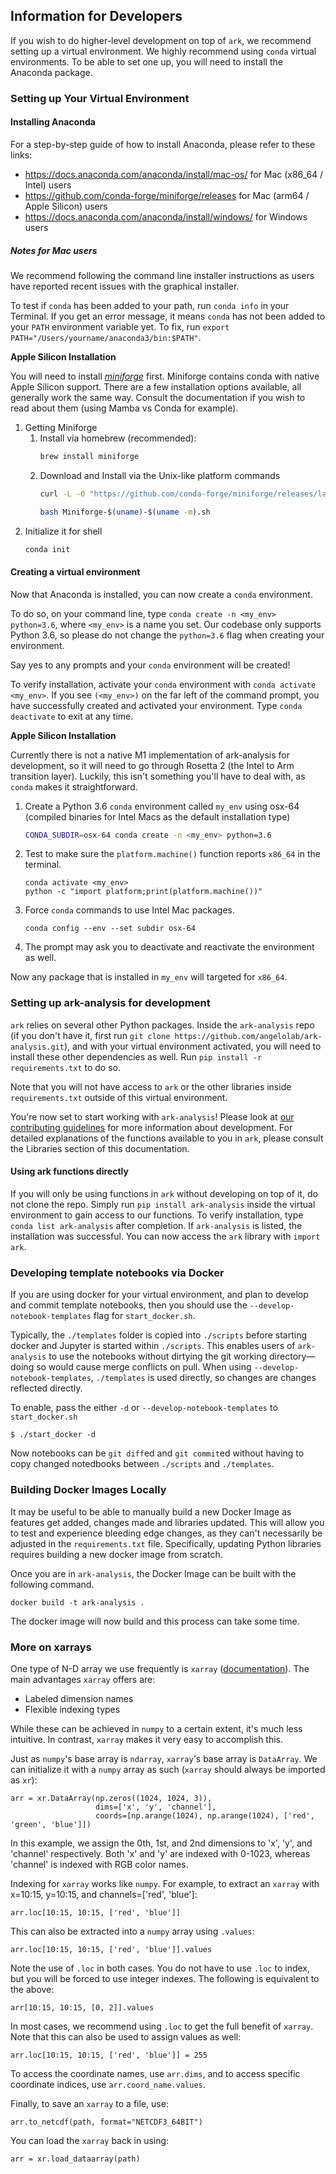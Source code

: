 ## Information for Developers

If you wish to do higher-level development on top of `ark`, we recommend setting up a virtual environment. We highly recommend using `conda` virtual environments. To be able to set one up, you will need to install the Anaconda package.

### Setting up Your Virtual Environment

#### Installing Anaconda

For a step-by-step guide of how to install Anaconda, please refer to these links:
* https://docs.anaconda.com/anaconda/install/mac-os/ for Mac (x86_64 / Intel) users
* https://github.com/conda-forge/miniforge/releases for Mac (arm64 / Apple Silicon) users
* https://docs.anaconda.com/anaconda/install/windows/ for Windows users

##### Notes for Mac users

We recommend following the command line installer instructions as users have reported recent issues with the graphical installer. 
 
To test if `conda` has been added to your path, run `conda info` in your Terminal. If you get an error message, it means `conda` has not been added to your `PATH` environment variable yet. To fix, run `export PATH="/Users/yourname/anaconda3/bin:$PATH"`.

**Apple Silicon Installation**

You will need to install [*miniforge*](https://github.com/conda-forge/miniforge) first.
Miniforge contains conda with native Apple Silicon support. There are a few installation options available, all generally work the same way. Consult the documentation if you wish to read about them (using Mamba vs Conda for example).

1. Getting Miniforge
   1. Install via homebrew (recommended):
       ```sh
       brew install miniforge
       ```
   2. Download and Install via the Unix-like platform commands
        ```sh
        curl -L -O "https://github.com/conda-forge/miniforge/releases/latest/download/Miniforge-$(uname)-$(uname -m).sh"
        ```
        ```sh
        bash Miniforge-$(uname)-$(uname -m).sh
        ```
2. Initialize it for shell
    ```sh
    conda init
    ```

#### Creating a virtual environment

Now that Anaconda is installed, you can now create a `conda` environment. 
 
To do so, on your command line, type `conda create -n <my_env> python=3.6`, where `<my_env>` is a name you set. Our codebase only supports Python 3.6, so please do not change the `python=3.6` flag when creating your environment. 
 
Say yes to any prompts and your `conda` environment will be created! 
 
To verify installation, activate your `conda` environment with `conda activate <my_env>`. If you see `(<my_env>)` on the far left of the command prompt, you have successfully created and activated your environment. Type `conda deactivate` to exit at any time.

**Apple Silicon Installation**

Currently there is not a native M1 implementation of ark-analysis for development, so it will need to go through Rosetta 2 (the Intel to Arm transition layer). Luckily, this isn't something you'll have to deal with, as `conda` makes it straightforward.

1. Create a Python 3.6 `conda` environment called `my_env` using osx-64 (compiled binaries for Intel Macs as the default installation type)
    ```sh
    CONDA_SUBDIR=osx-64 conda create -n <my_env> python=3.6
    ```

2. Test to make sure the `platform.machine()` function reports `x86_64` in the terminal.
    ```
    conda activate <my_env>
    python -c "import platform;print(platform.machine())"
    ```

3. Force `conda` commands to use Intel Mac packages.
    ```
    conda config --env --set subdir osx-64
    ```
4. The prompt may ask you to deactivate and reactivate the environment as well.

Now any package that is installed in `my_env` will targeted for `x86_64`.

### Setting up ark-analysis for development

`ark` relies on several other Python packages. Inside the `ark-analysis` repo (if you don't have it, first run `git clone https://github.com/angelolab/ark-analysis.git`), and with your virtual environment activated, you will need to install these other dependencies as well. Run `pip install -r requirements.txt` to do so. 
 
Note that you will not have access to `ark` or the other libraries inside `requirements.txt` outside of this virtual environment. 
 
You're now set to start working with `ark-analysis`! Please look at [our contributing guidelines](contributing.html) for more information about development. For detailed explanations of the functions available to you in `ark`, please consult the Libraries section of this documentation. 

#### Using ark functions directly

If you will only be using functions in `ark` without developing on top of it, do not clone the repo. Simply run `pip install ark-analysis` inside the virtual environment to gain access to our functions. To verify installation, type `conda list ark-analysis` after completion. If `ark-analysis` is listed, the installation was successful. You can now access the `ark` library with `import ark`.

### Developing template notebooks via Docker

If you are using docker for your virtual environment, and plan to develop and commit template notebooks, then you should use the `--develop-notebook-templates` flag for `start_docker.sh`.

Typically, the `./templates` folder is copied into `./scripts` before starting docker and Jupyter is started within `./scripts`. This enables users of `ark-analysis` to use the notebooks without dirtying the git working directory—doing so would cause merge conflicts on pull. When using `--develop-notebook-templates`, `./templates` is used directly, so changes are changes reflected directly.

To enable, pass the either `-d` or  `--develop-notebook-templates` to `start_docker.sh`

    $ ./start_docker -d

Now notebooks can be `git diff`ed and `git commit`ed without having to copy changed notedbooks between `./scripts` and `./templates`.

### Building Docker Images Locally

It may be useful to be able to manually build a new Docker Image as features get added, changes made and libraries updated. This
will allow you to test and experience bleeding edge changes, as they can't necessarily be adjusted in the `requirements.txt` file.
Specifically, updating Python libraries requires building a new docker image from scratch. 


Once you are in `ark-analysis`, the Docker Image can be built with the following command.
```
docker build -t ark-analysis .
``` 

The docker image will now build and this process can take some time.


### More on xarrays

One type of N-D array we use frequently is `xarray` ([documentation](http://xarray.pydata.org/en/stable/)). The main advantages `xarray` offers are:

* Labeled dimension names
* Flexible indexing types

While these can be achieved in `numpy` to a certain extent, it's much less intuitive. In contrast, `xarray` makes it very easy to accomplish this. 

Just as `numpy`'s base array is `ndarray`, `xarray`'s base array is `DataArray`. We can initialize it with a `numpy` array as such (`xarray` should always be imported as `xr`):

```
arr = xr.DataArray(np.zeros((1024, 1024, 3)),
                   dims=['x', 'y', 'channel'],
                   coords=[np.arange(1024), np.arange(1024), ['red', 'green', 'blue']])
```

In this example, we assign the 0th, 1st, and 2nd dimensions to 'x', 'y', and 'channel' respectively. Both 'x' and 'y' are indexed with 0-1023, whereas 'channel' is indexed with RGB color names. 

Indexing for `xarray` works like `numpy`. For example, to extract an `xarray` with x=10:15, y=10:15, and channels=['red', 'blue']:

`arr.loc[10:15, 10:15, ['red', 'blue']]`

This can also be extracted into a `numpy` array using `.values`:

`arr.loc[10:15, 10:15, ['red', 'blue']].values`

Note the use of `.loc` in both cases. You do not have to use `.loc` to index, but you will be forced to use integer indexes. The following is equivalent to the above:

`arr[10:15, 10:15, [0, 2]].values`

In most cases, we recommend using `.loc` to get the full benefit of `xarray`. Note that this can also be used to assign values as well:

`arr.loc[10:15, 10:15, ['red', 'blue']] = 255`

To access the coordinate names, use `arr.dims`, and to access specific coordinate indices, use `arr.coord_name.values`. 

Finally, to save an `xarray` to a file, use:

`arr.to_netcdf(path, format="NETCDF3_64BIT")`

You can load the `xarray` back in using:

`arr = xr.load_dataarray(path)`

